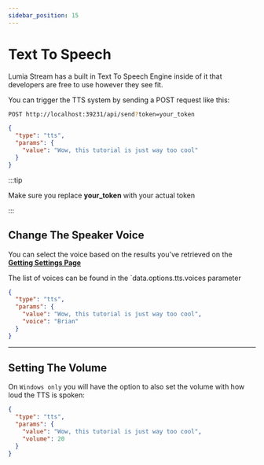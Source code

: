```yaml
---
sidebar_position: 15
---
```


# Text To Speech

Lumia Stream has a built in Text To Speech Engine inside of it that developers are free to use however they see fit.

You can trigger the TTS system by sending a POST request like this:

```bash
POST http://localhost:39231/api/send?token=your_token
```

```json
{
  "type": "tts",
  "params": {
    "value": "Wow, this tutorial is just way too cool"
  }
}
```

:::tip

Make sure you replace **your_token** with your actual token

:::

## Change The Speaker Voice

You can select the voice based on the results you've retrieved on the **[Getting Settings Page](./get-settings.md)**

The list of voices can be found in the `data.options.tts.voices parameter

```json
{
  "type": "tts",
  "params": {
    "value": "Wow, this tutorial is just way too cool",
    "voice": "Brian"
  }
}
```

---

## Setting The Volume

On `Windows only` you will have the option to also set the volume with how loud the TTS is spoken:

```json
{
  "type": "tts",
  "params": {
    "value": "Wow, this tutorial is just way too cool",
    "volume": 20
  }
}
```
